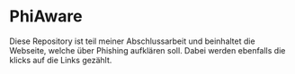# PhiAware
Diese Repository ist teil meiner Abschlussarbeit und beinhaltet die Webseite, welche über Phishing aufklären soll. Dabei werden ebenfalls die klicks auf die Links gezählt.
